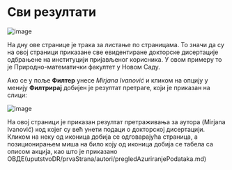 # Сви резултати

![image](https://user-images.githubusercontent.com/29538544/179244843-4bab14ab-b262-4f7b-a0eb-beb569ce93cf.png)

На дну ове странице је трака за листање по страницама. То значи да су на овој страници приказане све евидентиране докторске дисертације одбрањене на институцији пријављеног корисника. У овом примеру то је Природно-математички факултет у Новом Саду. 

Ако се у поље **Филтер** унесе *Mirjana Ivanović* и  кликом на опцију у менију **Филтрирај** добијен је резултат претраге, који је приказан на слици:

![image](https://user-images.githubusercontent.com/29538544/179245162-7c1cec3c-e33b-42e0-b233-380956c27cb6.png)

На овој страници је приказан резултат претраживања за аутора (Mirjana Ivanović) код којег су већ унети подаци о докторској дисертацији. Кликом на неку од иконица добија се одговарајућа страница, а позиционирањем миша на било коју од иконица добија се табела са описом акција, као што је приказано ОВДЕ(uputstvoDR/prvaStrana/autori/pregledAzuriranjePodataka.md)
